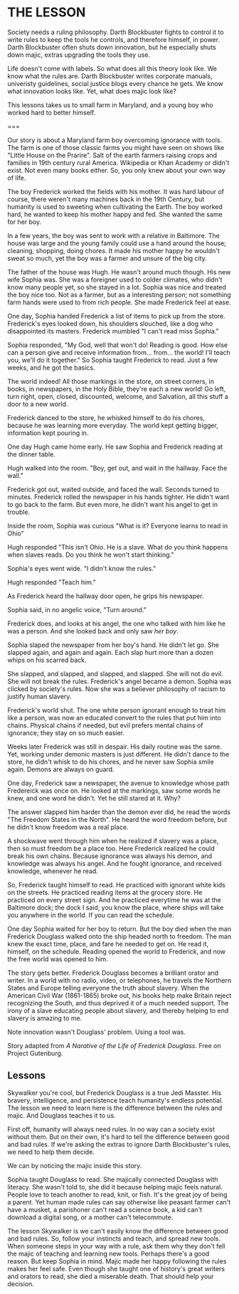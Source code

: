 
# THE LESSON

Society needs a ruling philosophy. Darth Blockbuster fights to control it to write rules to keep the tools he controls, and therefore himself, in power. Darth Blockbuster often shuts down innovation, but he especially shuts down majic, extras upgrading the tools they use.

Life doesn't come with labels. So what does all this theory look like. We know what the rules are. Darth Blockbuster writes corporate manuals, univeristy guidelines, social justice  blogs every chance he gets. We know what innovation looks like. Yet, what does majic look like?

This lessons takes us to small farm in Maryland, and a young boy who worked hard to better himself.

===

Our story is about a Maryland farm boy overcoming ignorance with tools. The farm is one of those classic farms you might have seen on shows like "Little House on the Prarire". Salt of the earth farmers raising crops and families in 19th century rural America. Wikipedia or Khan Academy or didn't exist. Not even many books either. So, you only knew about your own way of life.

The boy Frederick worked the fields with his mother. It was hard labour of course, there weren't many machines back in the 19th Century, but humanity is used to sweeting when cultivating the Earth. The boy worked hard, he wanted to keep his mother happy and fed. She wanted the same for her boy.

In a few years, the boy was sent to work with a relative in Baltimore. The house was large and the young family could use a hand around the house; cleaning, shopping, doing chores. It made his mother happy he wouldn't sweat so much, yet the boy was a farmer and unsure of the big city.

The father of the house was Hugh. He wasn't around much though. His new wife Sophia was. She was a foreigner used to colder climates, who didn't know many people yet, so she stayed in a lot. Sophia was nice and treated the boy nice too. Not as a farmer, but as a interesting person; not something farm hands were used to from rich people. She made Frederick feel at ease.

One day, Sophia handed Frederick a list of items to pick up from the store. Frederick's eyes looked down, his shoulders slouched, like a dog who disappointed its masters. Frederick mumbled "I can't read miss Sophia."

Sophia responded, "My God, well that won't do! Reading is good. How else can a person give and receive information from... from... the world! I'll teach you, we'll do it together." So Sophia taught Frederick to read. Just a few weeks, and he got the basics.

The world indeed! All those markings in the store, on street corners, in books, in newspapers, in the Holy Bible, they're each a new world! Go left, turn right, open, closed, discounted, welcome, and Salvation, all this stuff a door to a new world.

Frederick danced to the store, he whisked himself to do his chores, because he was learning more everyday. The world kept getting bigger, information kept pouring in.

One day Hugh came home early. He saw Sophia and Frederick reading at the dinner table.

Hugh walked into the room. "Boy, get out, and wait in the hallway. Face the wall."

Frederick got out, waited outside, and faced the wall. Seconds turned to minutes. Frederick rolled the newspaper in his hands tighter. He didn't want to go back to the farm. But even more, he didn't want his angel to get in trouble.

Inside the room, Sophia was curious "What is it? Everyone learns to read in Ohio"

Hugh responded "This isn't Ohio. He is a slave. What do you think happens when slaves reads. Do you think he won't start thinking."

Sophia's eyes went wide. "I didn't know the rules."

Hugh responded "Teach him."

As Frederick heard the hallway door open, he grips his newspaper.

Sophia said, in no angelic voice, "Turn around."

Frederick does, and looks at his angel, the one who talked with him like he was a person. And she looked back and only saw _her boy_.

Sophia slaped the newspaper from her boy's hand. He didn't let go. She slapped again, and again and again. Each slap hurt more than a dozen whips on his scarred back.

She slapped, and slapped, and slapped, and slapped. She will not do evil. She will not break the rules. Frederick's angel became a demon. Sophia was clicked by society's rules. Now she was a believer philosophy of racism to justify human slavery.

Frederick's world shut. The one white person ignorant enough to treat him like a person, was now an educated convert to the rules that put him into chains. Physical chains if needed, but evil prefers mental chains of ignorance; they stay on so much easier.

Weeks later Frederick was still in despair. His daily routine was the same. Yet, working under demonic masters is just different. He didn't dance to the store, he didn't whisk to do his chores, and he never saw Sophia smile again. Demons are always on guard.

One day, Frederick saw a newspaper, the avenue to knowledge whose path Fredereick was once on. He looked at the markings, saw some words he knew, and one word he didn't. Yet he still stared at it. Why?

The answer slapped him harder than the demon ever did, he read the words "The Freedom States in the North". He heard the word freedom before, but he didn't know freedom was a real place.

A shockwave went through him when he realized if slavery was a place, then so must freedom be a place too. Here Frederick realized he could break his own chains. Because ignorance was always his demon, and knowledge was always his angel. And he fought ignorance, and received knowledge, whenever he read.

So, Frederick taught himself to read. He practiced with ignorant white kids on the streets. He practiced reading items at the grocery store. He practiced on every street sign. And he practiced everytime he was at the Baltimore dock; the dock I said, you know the place, where ships will take you anywhere in the world. If you can read the schedule.

One day Sophia waited for her boy to return. But the boy died when the man Frederick Douglass walked onto the ship headed north to freedom. The man knew the exact time, place, and fare he needed to get on. He read it, himself, on the schedule. Reading opened the world to Frederick, and now the free world was opened to him.

The story gets better. Frederick Douglass becomes a brilliant orator and writer. In a world with no radio, video, or telephones, he travels the Northern States and Europe telling everyone the truth about slavery. When the American Civil War (1861-1865) broke out, his books help make Britain reject recognizing the South, and thus deprived it of a much needed support. The irony of a slave educating people about slavery, and thereby helping to end slavery is amazing to me.

Note innovation wasn't Douglass' problem. Using a tool was.

Story adapted from _A Narative of the Life of Frederick Douglass_. Free on Project Gutenburg.

## Lessons

Skywalker you're cool, but Frederick Douglass is a true Jedi Masster. His bravery, intelligence, and persistence teach humanity's endless potential. The lesson we need to learn here is the difference between the rules and majic. And Douglass teaches it to us.

First off, humanity will always need rules. In no way can a society exist without them. But on their own, it's hard to tell the difference between good and bad rules. If we're asking the extras to ignore Darth Blockbuster's rules, we need to help them decide.

We can by noticing the majic inside this story.

Sophia taught Douglass to read. She majically connected Douglass with literacy. She wasn't told to, she did it because helping majic feels natural. People love to teach another to read, knit, or fish. It's the great joy of being a parent. Yet human made rules can say otherwise like peasant farmer can't have a musket, a parishoner can't read a science book, a kid can't download a digital song, or a mother can't telecommute.

The lesson Skywalker is we can't easily know the difference between good and bad rules. So, follow your instincts and teach, and spread new tools. When someone steps in your way with a rule, ask them why they don't fell the majic of teaching and learning new tools. Perhaps there's a good reason. But keep Sophia in mind. Majic made her happy following the rules makes her feel safe. Even though she taught one of history's great writers and orators to read, she died a miserable death. That should help your decision.

